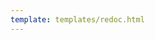 ```yaml
---
template: templates/redoc.html
---
```


<redoc spec-url="../../apis/restapis/scim2.yaml" theme='{{redoc_theme}}'></redoc>

